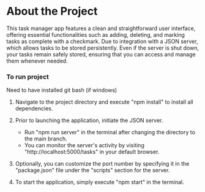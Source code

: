 # About the Project

This task manager app features a clean and straightforward user interface, offering essential functionalities such as adding, deleting, and marking tasks as complete with a checkmark. Due to integration with a JSON server, which allows tasks to be stored persistently. Even if the server is shut down, your tasks remain safely stored, ensuring that you can access and manage them whenever needed.

### To run project

Need to have installed git bash (if windows)

1. Navigate to the project directory and execute "npm install" to install all dependencies.

2. Prior to launching the application, initiate the JSON server.
   - Run "npm run server" in the terminal after changing the directory to the main branch.
   - You can monitor the server's activity by visiting "http://localhost:5000/tasks" in your default browser.

3. Optionally, you can customize the port number by specifying it in the "package.json" file under the "scripts" section for the server.

4. To start the application, simply execute "npm start" in the terminal.

